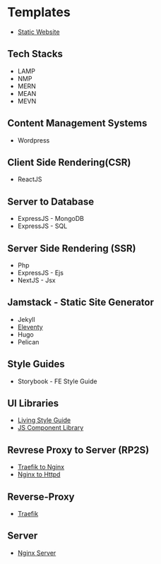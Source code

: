 # Templates

<!-- - [Portfolio Template](https://github.com/paulAlexSerban/project-boilerplate-archetype-n-framework) -->
- [Static Website](https://github.com/paulAlexSerban/tpl--static-website)


## Tech Stacks
- LAMP
- NMP
- MERN
- MEAN
- MEVN

## Content Management Systems
- Wordpress

## Client Side Rendering(CSR)
- ReactJS

## Server to Database

- ExpressJS - MongoDB
- ExpressJS - SQL

## Server Side Rendering (SSR)
- Php
- ExpressJS - Ejs
- NextJS - Jsx

## Jamstack - Static Site Generator
- Jekyll
- [Eleventy](https://github.com/paulAlexSerban/tpl--jamstack-eleventy)
- Hugo
- Pelican

## Style Guides
- Storybook - FE Style Guide

## UI Libraries
- [Living Style Guide](https://github.com/paulAlexSerban/tpl--living-style-guide)
- [JS Component Library](https://github.com/paulAlexSerban/tpl--js-component-library)

## Revrese Proxy to Server (RP2S)
- [Traefik to Nginx](https://github.com/paulAlexSerban/tpl--traefik-proxy--nginx-server)
- [Nginx to Httpd](https://github.com/paulAlexSerban/tpl--nginx-proxy--httpd-server)

## Reverse-Proxy
- [Traefik](https://github.com/paulAlexSerban/tpl--traefik-proxy)
<!--
- Nginx Reverse Proxy

## Server to Database
- Php - SQL
- NodeJS to MongoDB

## Database
- Redis
- Mongoose
- MongoDB
- PhpMyAdmin
- PostgresSql
- SQL
-->
## Server
- [Nginx Server](https://github.com/paulAlexSerban/tpl--nginx-server)

<!--
- [ExpressJS (NodeJS v14)](https://github.com/paulAlexSerban/template-nodejs-14)
- [ExpressJS - Redis (NodeJS v14)](https://github.com/paulAlexSerban/template-nodejs-redis)
- [ExpressJS - EJS (NodeJS v14)](https://github.com/paulAlexSerban/ejs-template)
- [Style Guide Template](https://github.com/paulAlexSerban/style-guide-template)


